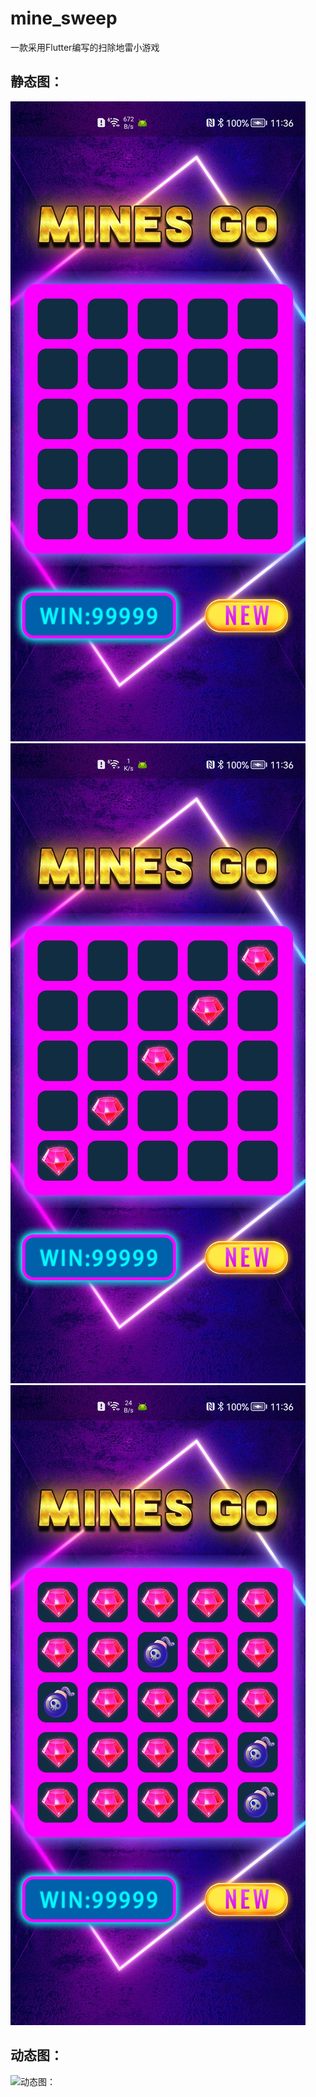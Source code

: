 # mine_sweep
一款采用Flutter编写的扫除地雷小游戏

## 静态图：

![图片1](https://github.com/xiaotian-freedom/mine_sweep/blob/main/preview/Screenshot_20221110_113600_com.storn.freedom.mines.mines_go_flutter.jpg)
![图片2](https://github.com/xiaotian-freedom/mine_sweep/blob/main/preview/Screenshot_20221110_113631_com.storn.freedom.mines.mines_go_flutter.jpg)
![图片3](https://github.com/xiaotian-freedom/mine_sweep/blob/main/preview/Screenshot_20221110_113643_com.storn.freedom.mines.mines_go_flutter.jpg)

## 动态图：

![动态图：](https://github.com/xiaotian-freedom/mine_sweep/blob/main/preview/d5bb7cde-3599-46c7-8aa8-da22add69458.gif)
